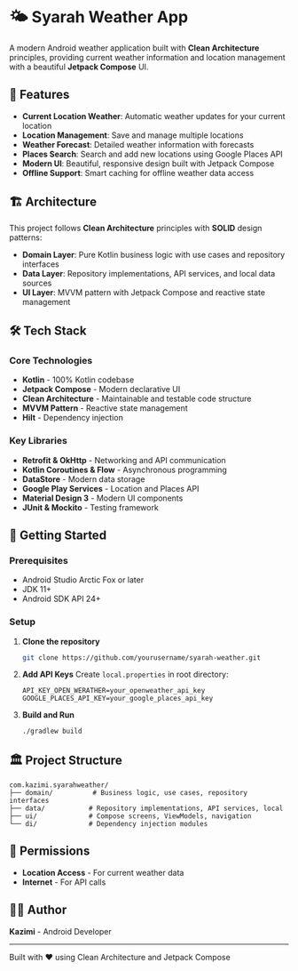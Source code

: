 # 🌤️ Syarah Weather App

A modern Android weather application built with **Clean Architecture** principles, providing current weather information and location management with a beautiful **Jetpack Compose** UI.

## 📱 Features

- **Current Location Weather**: Automatic weather updates for your current location
- **Location Management**: Save and manage multiple locations  
- **Weather Forecast**: Detailed weather information with forecasts
- **Places Search**: Search and add new locations using Google Places API
- **Modern UI**: Beautiful, responsive design built with Jetpack Compose
- **Offline Support**: Smart caching for offline weather data access

## 🏗️ Architecture

This project follows **Clean Architecture** principles with **SOLID** design patterns:

- **Domain Layer**: Pure Kotlin business logic with use cases and repository interfaces
- **Data Layer**: Repository implementations, API services, and local data sources  
- **UI Layer**: MVVM pattern with Jetpack Compose and reactive state management

## 🛠️ Tech Stack

### Core Technologies
- **Kotlin** - 100% Kotlin codebase
- **Jetpack Compose** - Modern declarative UI
- **Clean Architecture** - Maintainable and testable code structure
- **MVVM Pattern** - Reactive state management
- **Hilt** - Dependency injection

### Key Libraries
- **Retrofit & OkHttp** - Networking and API communication
- **Kotlin Coroutines & Flow** - Asynchronous programming
- **DataStore** - Modern data storage
- **Google Play Services** - Location and Places API
- **Material Design 3** - Modern UI components
- **JUnit & Mockito** - Testing framework

## 🚀 Getting Started

### Prerequisites
- Android Studio Arctic Fox or later
- JDK 11+
- Android SDK API 24+

### Setup

1. **Clone the repository**
   ```bash
   git clone https://github.com/yourusername/syarah-weather.git
   ```

2. **Add API Keys**
   Create `local.properties` in root directory:
   ```properties
   API_KEY_OPEN_WERATHER=your_openweather_api_key
   GOOGLE_PLACES_API_KEY=your_google_places_api_key
   ```

3. **Build and Run**
   ```bash
   ./gradlew build
   ```

## 🏛️ Project Structure

```
com.kazimi.syarahweather/
├── domain/          # Business logic, use cases, repository interfaces
├── data/           # Repository implementations, API services, local 
├── ui/             # Compose screens, ViewModels, navigation
└── di/             # Dependency injection modules
```

## 📱 Permissions

- **Location Access** - For current weather data
- **Internet** - For API calls

## 👨‍💻 Author

**Kazimi** - Android Developer

---

Built with ❤️ using Clean Architecture and Jetpack Compose 
